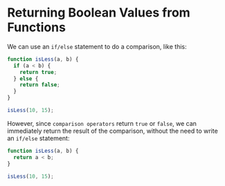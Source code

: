 # Returning Boolean Values from Functions

We can use an `if/else` statement to do a comparison, like this:

```js
function isLess(a, b) {
  if (a < b) {
    return true;
  } else {
    return false;
  }
}

isLess(10, 15);
```

However, since `comparison operators` return `true` or `false`, we can immediately return the result of the comparison, without the need to write an `if/else` statement:

```js
function isLess(a, b) {
  return a < b;
}

isLess(10, 15);
```
